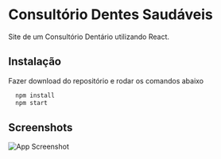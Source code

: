 
# Consultório Dentes Saudáveis

Site de um Consultório Dentário utilizando React.



## Instalação

Fazer download do repositório e rodar os comandos abaixo

```bash
  npm install
  npm start
```


## Screenshots

![App Screenshot](/master/screens/01.png?raw=true)


    
